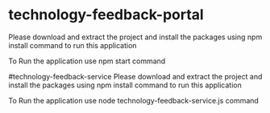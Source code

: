# technology-feedback-portal
Please download and extract the project and install the packages using npm install command to run this application

To Run the application use npm start command

#technology-feedback-service
Please download and extract the project and install the packages using npm install command to run this application

To Run the application use node technology-feedback-service.js command
